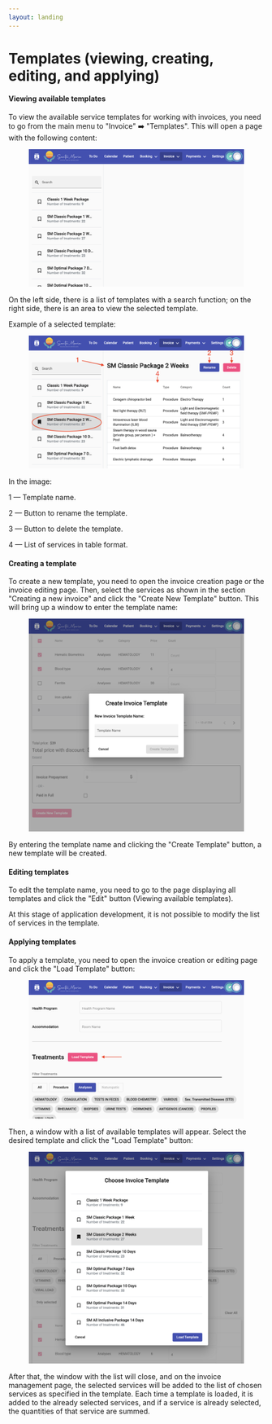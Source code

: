 ```yaml
---
layout: landing
---
```


# Templates (viewing, creating, editing, and applying)

#### Viewing available templates

To view the available service templates for working with invoices, you need to go from the main menu to "Invoice" ➡️ "Templates". This will open a page with the following content:

<figure><img src="../../../.gitbook/assets/image (3).png" alt=""><figcaption></figcaption></figure>

On the left side, there is a list of templates with a search function; on the right side, there is an area to view the selected template.

Example of a selected template:

<figure><img src="../../../.gitbook/assets/Screenshot 2023-05-27 at 16.16.21.png" alt=""><figcaption></figcaption></figure>

In the image:

1 — Template name.

2 — Button to rename the template.

3 — Button to delete the template.

4 — List of services in table format.

#### Creating a template

To create a new template, you need to open the invoice creation page or the invoice editing page. Then, select the services as shown in the section "Creating a new invoice" and click the "Create New Template" button. This will bring up a window to enter the template name:

<figure><img src="../../../.gitbook/assets/image (7) (3) (1).png" alt=""><figcaption></figcaption></figure>

By entering the template name and clicking the "Create Template" button, a new template will be created.

#### Editing templates

To edit the template name, you need to go to the page displaying all templates and click the "Edit" button (Viewing available templates).

At this stage of application development, it is not possible to modify the list of services in the template.

#### Applying templates

To apply a template, you need to open the invoice creation or editing page and click the "Load Template" button:

<figure><img src="../../../.gitbook/assets/Screenshot 2023-05-27 at 16.37.46.png" alt=""><figcaption></figcaption></figure>

Then, a window with a list of available templates will appear. Select the desired template and click the "Load Template" button:

<figure><img src="../../../.gitbook/assets/Screenshot 2023-05-27 at 16.38.13.png" alt=""><figcaption></figcaption></figure>

After that, the window with the list will close, and on the invoice management page, the selected services will be added to the list of chosen services as specified in the template. Each time a template is loaded, it is added to the already selected services, and if a service is already selected, the quantities of that service are summed.
